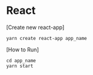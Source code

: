 # React

[Create new react-app]

    yarn create react-app app_name

[How to Run]

    cd app_name
    yarn start
    
